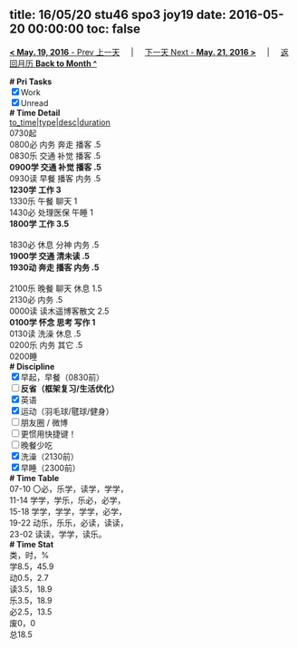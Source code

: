 title: 16/05/20 stu46 spo3 joy19
date: 2016-05-20 00:00:00
toc: false
---
[**< May. 19, 2016** - Prev 上一天](/lifelogs/2016/05/d19.html) &nbsp; &nbsp; | &nbsp; &nbsp; [下一天 Next - **May. 21, 2016 >**](/lifelogs/2016/05/d21.html) &nbsp; &nbsp; |  &nbsp; &nbsp; [返回月历 **Back to Month ^**](/lifelogs/2016/05/index.html)
<br/><div><b># Pri Tasks</b></div><div><input checked="true" type="checkbox"/>Work</div><div><input checked="true" type="checkbox"/>Unread</div><div><b># Time Detail</b></div><div><u>to_time|type|desc|duration</u></div><div>0730起</div><div>0800必 内务 奔走 播客 .5</div><div>0830乐 交通 补觉 播客 .5</div><div><b>0900学 交通 补觉 播客 .5</b></div><div>0930读 早餐 播客 内务 .5</div><div><b>1230学 工作 3</b></div><div>1330乐 午餐 聊天 1</div><div>1430必 处理医保 午睡 1</div><div><b>1800学 工作 3.5</b></div><div><b><br/></b></div><div>1830必 休息 分神 内务 .5</div><div><b>1900学 交通 清未读 .5</b></div><div><b>1930动 奔走 播客 内务 .5</b></div><div><b><br/></b></div><div>2100乐 晚餐 聊天 休息 1.5</div><div>2130必 内务 .5</div><div>0000读 读木遥博客散文 2.5</div><div><b>0100学 怀念 思考 写作 1</b></div><div>0130读 洗澡 休息 .5</div><div>0200乐 内务 其它 .5</div><div>0200睡</div><div><b># Discipline</b></div><div><input checked="true" type="checkbox"/>早起，早餐（0830前）</div><div><b><input type="checkbox"/>反省（框架复习/生活优化）</b></div><div><input checked="true" type="checkbox"/>英语</div><div><input checked="true" type="checkbox"/>运动（羽毛球/毽球/健身）</div><div><input type="checkbox"/>朋友圈 / 微博</div><div><input type="checkbox"/>更惯用快捷键！</div><div><input type="checkbox"/>晚餐少吃</div><div><input checked="true" type="checkbox"/>洗澡（2130前）</div><div><input checked="true" type="checkbox"/>早睡（2300前）</div><div><b># Time Table</b></div><div>07-10 〇必，乐学，读学，学学，</div><div>11-14 学学，学乐，乐必，必学，</div><div>15-18 学学，学学，学学，必学，</div><div>19-22 动乐，乐乐，必读，读读，</div><div>23-02 读读，学学，读乐。</div><div><b># Time Stat</b></div><div>类，时，%</div><div>学8.5，45.9</div><div>动0.5，2.7</div><div>读3.5，18.9</div><div>乐3.5，18.9</div><div>必2.5，13.5</div><div>废0，0</div><div>总18.5</div>